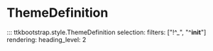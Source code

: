 # ThemeDefinition

::: ttkbootstrap.style.ThemeDefinition
    selection:
        filters: ["!^_", "^__init__"]
    rendering:
        heading_level: 2

